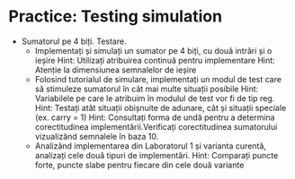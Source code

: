# Practice: Testing simulation

 - Sumatorul pe 4 biți. Testare.
   - Implementați și simulați un sumator pe 4 biți, cu două intrări și o ieșire
Hint: Utilizați atribuirea continuă pentru implementare
Hint: Atenție la dimensiunea semnalelor de ieșire
   - Folosind tutorialul de simulare, implementați un modul de test care să stimuleze sumatorul în cât mai multe situații posibile
Hint: Variabilele pe care le atribuim în modulul de test vor fi de tip reg.
Hint: Testați atât situații obișnuite de adunare, cât și situații speciale (ex. carry = 1)
Hint: Consultați forma de undă pentru a determina corectitudinea implementării.Verificați corectitudinea sumatorului vizualizând semnalele în baza 10.
   - Analizând implementarea din Laboratorul 1 și varianta curentă, analizați cele două tipuri de implementări.
Hint: Comparați puncte forte, puncte slabe pentru fiecare din cele două variante